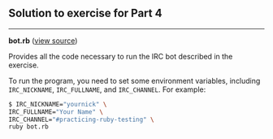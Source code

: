 ## Solution to exercise for Part 4

---

**bot.rb** ([view source][bot.rb])

Provides all the code necessary to run the IRC bot described in the exercise.

To run the program, you need to set some environment variables, including
`IRC_NICKNAME`, `IRC_FULLNAME`, and `IRC_CHANNEL`. For example:

```bash
$ IRC_NICKNAME="yournick" \
IRC_FULLNAME="Your Name" \
IRC_CHANNEL="#practicing-ruby-testing" \
ruby bot.rb
```


[bot.rb]: https://github.com/elm-city-craftworks/course-001/blob/solutions/part4/irc_bot/bot.rb

